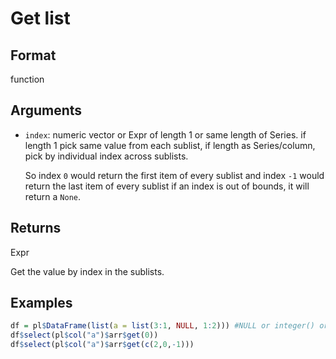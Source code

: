 # Get list

## Format

function

## Arguments

- `index`: numeric vector or Expr of length 1 or same length of Series. if length 1 pick same value from each sublist, if length as Series/column, pick by individual index across sublists.
    
    So index `0` would return the first item of every sublist and index `-1` would return the last item of every sublist if an index is out of bounds, it will return a `None`.

## Returns

Expr

Get the value by index in the sublists.

## Examples

```r
df = pl$DataFrame(list(a = list(3:1, NULL, 1:2))) #NULL or integer() or list()
df$select(pl$col("a")$arr$get(0))
df$select(pl$col("a")$arr$get(c(2,0,-1)))
```
